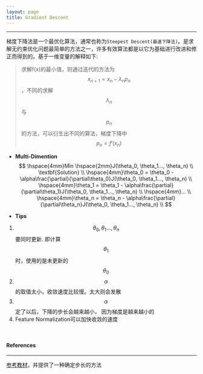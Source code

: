 ```yaml
---
layout: page
title: Gradient Descent
---
```

---    
梯度下降法是一个最优化算法，通常也称为`Steepest Descent(最速下降法)`。是求解无约束优化问题最简单的方法之一，许多有效算法都是以它为基础进行改进和修正而得到的。基于一维变量的解释如下:    

>求解f(x)的最小值，则通过迭代的方法为$$x_{n+1} = x_n - \lambda_n p_n$$，不同的求解$$\lambda_n$$与$$p_n$$的方法，可以衍生出不同的算法，梯度下降中$$p_n = f'(x_n)$$
  
* __Multi-Dimention__    
$$
\hspace{4mm}Min \hspace{2mm}J(\theta_0, \theta_1..., \theta_n)  \\
\textbf{Solution}    \\
\hspace{4mm}\theta_0 = \theta_0 - \alpha\frac{\partial}{\partial\theta_0}J(\theta_0, \theta_1..., \theta_n)   \\
\hspace{4mm}\theta_1 = \theta_1 - \alpha\frac{\partial}{\partial\theta_1}J(\theta_0, \theta_1..., \theta_n)   \\
\hspace{4mm}... \\
\hspace{4mm}\theta_n = \theta_n - \alpha\frac{\partial}{\partial\theta_n}J(\theta_0, \theta_1..., \theta_n)   \\
$$    

* __Tips__        
1.  $$\theta_0, \theta_1..., \theta_n$$要同时更新. 即计算$$\theta_1$$时，使用的是未更新的$$\theta_0$$
2.  $$\alpha$$的取值太小，收敛速度比较慢。太大则会发散
3.  $$\alpha$$定了以后，下降的步长会越来越小， 因为梯度是越来越小的
4.  Feature Normalization可以加快收敛的速度    
<br />    

#### __References__
---
[参考教材](http://class.htu.cn/nla/chat5/sect5_1.htm)，并提供了一种确定步长的方法
